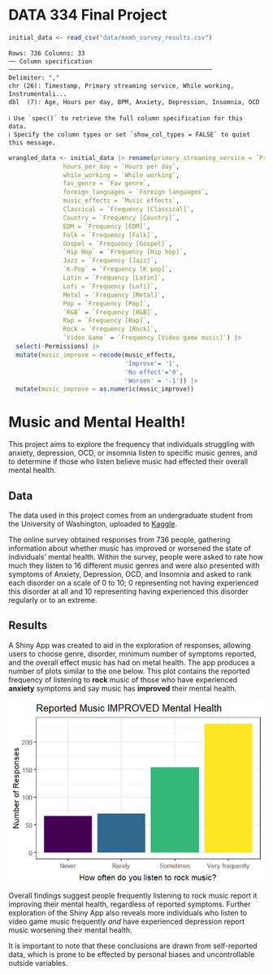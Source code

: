 # DATA 334 Final Project


``` r
initial_data <- read_csv("data/mxmh_survey_results.csv")
```

    Rows: 736 Columns: 33
    ── Column specification ────────────────────────────────────────────────────────
    Delimiter: ","
    chr (26): Timestamp, Primary streaming service, While working, Instrumentali...
    dbl  (7): Age, Hours per day, BPM, Anxiety, Depression, Insomnia, OCD

    ℹ Use `spec()` to retrieve the full column specification for this data.
    ℹ Specify the column types or set `show_col_types = FALSE` to quiet this message.

``` r
wrangled_data <- initial_data |> rename(primary_streaming_service = `Primary streaming service`,
               hours_per_day = `Hours per day`,
               while_working = `While working`,
               fav_genre = `Fav genre`,
               foreign_languages = `Foreign languages`,
               music_effects = `Music effects`,
               Classical = `Frequency [Classical]`,
               Country = `Frequency [Country]`,
               EDM = `Frequency [EDM]`,
               Folk = `Frequency [Folk]`,
               Gospel = `Frequency [Gospel]`,
               `Hip Hop` = `Frequency [Hip hop]`,
               Jazz = `Frequency [Jazz]`,
               `K-Pop` = `Frequency [K pop]`,
               Latin = `Frequency [Latin]`,
               Lofi = `Frequency [Lofi]`,
               Metal = `Frequency [Metal]`,
               Pop = `Frequency [Pop]`,
               `R&B` = `Frequency [R&B]`,
               Rap = `Frequency [Rap]`,
               Rock = `Frequency [Rock]`,
               `Video Game` = `Frequency [Video game music]`) |>
  select(-Permissions) |> 
  mutate(music_improve = recode(music_effects, 
                                'Improve'= '1', 
                                'No effect'='0', 
                                'Worsen' = '-1')) |>
  mutate(music_improve = as.numeric(music_improve))
```

# **Music and Mental Health!**

This project aims to explore the frequency that individuals struggling
with anxiety, depression, OCD, or insomnia listen to specific music
genres, and to determine if those who listen believe music had effected
their overall mental health.

## Data

The data used in this project comes from an undergraduate student from
the University of Washington, uploaded to
[Kaggle](https://www.kaggle.com/datasets/catherinerasgaitis/mxmh-survey-results?resource=download).

The online survey obtained responses from 736 people, gathering
information about whether music has improved or worsened the state of
individuals’ mental health. Within the survey, people were asked to rate
how much they listen to 16 different music genres and were also
presented with symptoms of Anxiety, Depression, OCD, and Insomnia and
asked to rank each disorder on a scale of 0 to 10; 0 representing not
having experienced this disorder at all and 10 representing having
experienced this disorder regularly or to an extreme.

## Results

A Shiny App was created to aid in the exploration of responses, allowing
users to choose genre, disorder, minimum number of symptoms reported,
and the overall effect music has had on metal health. The app produces a
number of plots similar to the one below. This plot contains the
reported frequency of listening to **rock** music of those who have
experienced **anxiety** symptoms and say music has **improved** their
mental health.

![](README_files/figure-commonmark/unnamed-chunk-3-1.png)

Overall findings suggest people frequently listening to rock music
report it improving their mental health, regardless of reported
symptoms. Further exploration of the Shiny App also reveals more
individuals who listen to video game music frequently *and* have
experienced depression report music worsening their mental health.

It is important to note that these conclusions are drawn from
self-reported data, which is prone to be effected by personal biases and
uncontrollable outside variables.

